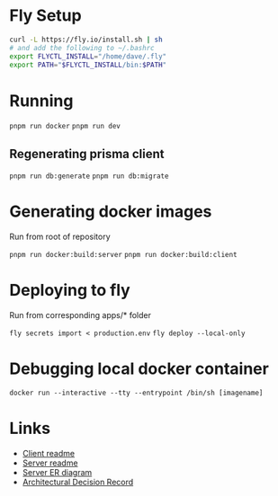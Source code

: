 # Fly Setup

```bash
curl -L https://fly.io/install.sh | sh
# and add the following to ~/.bashrc
export FLYCTL_INSTALL="/home/dave/.fly"
export PATH="$FLYCTL_INSTALL/bin:$PATH"
```

# Running

`pnpm run docker`
`pnpm run dev`

## Regenerating prisma client

`pnpm run db:generate`
`pnpm run db:migrate`

# Generating docker images

Run from root of repository

`pnpm run docker:build:server`
`pnpm run docker:build:client`

# Deploying to fly

Run from corresponding apps/\* folder

`fly secrets import < production.env`
`fly deploy --local-only`

# Debugging local docker container

`docker run --interactive --tty --entrypoint /bin/sh [imagename]`

# Links

- [Client readme](client/README.md)
- [Server readme](<(server/README.md)>)
- [Server ER diagram](server/prisma/ER.md)
- [Architectural Decision Record](ADR.md)
